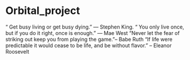# Orbital_project

“ Get busy living or get busy dying.” — Stephen King.
“ You only live once, but if you do it right, once is enough.” — Mae West
“Never let the fear of striking out keep you from playing the game.”– Babe Ruth
“If life were predictable it would cease to be life, and be without flavor.” – Eleanor Roosevelt